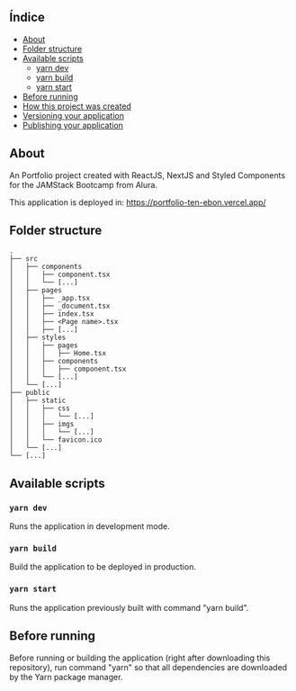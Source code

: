 ## Índice

- [About](#about)
- [Folder structure](#folder-structure)
- [Available scripts](#available-scripts)
  - [yarn dev](#yarn-dev)
  - [yarn build](#yarn-build)
  - [yarn start](#yarn-start)
- [Before running](#before-running)
- [How this project was created](#how-this-project-was-created)
- [Versioning your application](#versioning-your-application)
- [Publishing your application](#publishing-your-application)


## About

An Portfolio project created with ReactJS, NextJS and Styled Components for the JAMStack Bootcamp from Alura.

This application is deployed in:
https://portfolio-ten-ebon.vercel.app/


## Folder structure

```
.
├── src
│   ├── components
│   │   ├── component.tsx
│   │   └── [...]
│   ├── pages
│   │   ├── _app.tsx
│   │   ├── _document.tsx
│   │   ├── index.tsx
│   │   ├── <Page name>.tsx
│   │   ├── [...]
│   ├── styles
│   │   ├── pages
│   │   │   ├── Home.tsx
│   │   ├── components
│   │   │   ├── component.tsx
│   │   └── [...]
│   └── [...]
├── public
│   ├── static
│   │   ├── css
│   │   │   └── [...]
│   │   ├── imgs
│   │   │   └── [...]
│   │   └── favicon.ico
│   └── [...]
└── [...]
```


## Available scripts

### `yarn dev`

Runs the application in development mode.

### `yarn build`

Build the application to be deployed in production.

### `yarn start`

Runs the application previously built with command "yarn build".

## Before running

Before running or building the application (right after downloading this repository), run command "yarn" so that all dependencies are downloaded by the Yarn package manager.